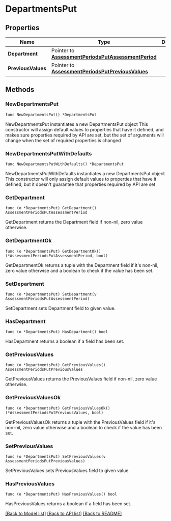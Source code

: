 # DepartmentsPut

## Properties

Name | Type | Description | Notes
------------ | ------------- | ------------- | -------------
**Department** | Pointer to [**AssessmentPeriodsPutAssessmentPeriod**](AssessmentPeriodsPutAssessmentPeriod.md) |  | [optional] 
**PreviousValues** | Pointer to [**AssessmentPeriodsPutPreviousValues**](AssessmentPeriodsPutPreviousValues.md) |  | [optional] 

## Methods

### NewDepartmentsPut

`func NewDepartmentsPut() *DepartmentsPut`

NewDepartmentsPut instantiates a new DepartmentsPut object
This constructor will assign default values to properties that have it defined,
and makes sure properties required by API are set, but the set of arguments
will change when the set of required properties is changed

### NewDepartmentsPutWithDefaults

`func NewDepartmentsPutWithDefaults() *DepartmentsPut`

NewDepartmentsPutWithDefaults instantiates a new DepartmentsPut object
This constructor will only assign default values to properties that have it defined,
but it doesn't guarantee that properties required by API are set

### GetDepartment

`func (o *DepartmentsPut) GetDepartment() AssessmentPeriodsPutAssessmentPeriod`

GetDepartment returns the Department field if non-nil, zero value otherwise.

### GetDepartmentOk

`func (o *DepartmentsPut) GetDepartmentOk() (*AssessmentPeriodsPutAssessmentPeriod, bool)`

GetDepartmentOk returns a tuple with the Department field if it's non-nil, zero value otherwise
and a boolean to check if the value has been set.

### SetDepartment

`func (o *DepartmentsPut) SetDepartment(v AssessmentPeriodsPutAssessmentPeriod)`

SetDepartment sets Department field to given value.

### HasDepartment

`func (o *DepartmentsPut) HasDepartment() bool`

HasDepartment returns a boolean if a field has been set.

### GetPreviousValues

`func (o *DepartmentsPut) GetPreviousValues() AssessmentPeriodsPutPreviousValues`

GetPreviousValues returns the PreviousValues field if non-nil, zero value otherwise.

### GetPreviousValuesOk

`func (o *DepartmentsPut) GetPreviousValuesOk() (*AssessmentPeriodsPutPreviousValues, bool)`

GetPreviousValuesOk returns a tuple with the PreviousValues field if it's non-nil, zero value otherwise
and a boolean to check if the value has been set.

### SetPreviousValues

`func (o *DepartmentsPut) SetPreviousValues(v AssessmentPeriodsPutPreviousValues)`

SetPreviousValues sets PreviousValues field to given value.

### HasPreviousValues

`func (o *DepartmentsPut) HasPreviousValues() bool`

HasPreviousValues returns a boolean if a field has been set.


[[Back to Model list]](../README.md#documentation-for-models) [[Back to API list]](../README.md#documentation-for-api-endpoints) [[Back to README]](../README.md)


